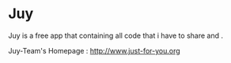 Juy
===

Juy is a free app that containing all code that i have to share and .

Juy-Team's Homepage : http://www.just-for-you.org